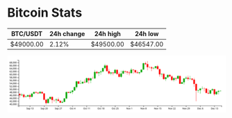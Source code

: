 # Bitcoin Stats

BTC/USDT|24h change|24h high|24h low|
|---|---|---|---|
|$49000.00|2.12%|$49500.00|$46547.00|

<img src="./chart.svg">
